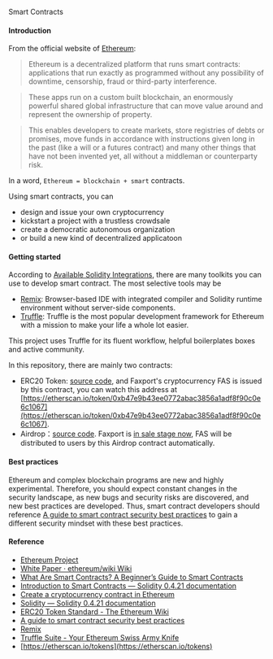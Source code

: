 Smart Contracts

#### Introduction

From the official website of [Ethereum](https://ethereum.org):

> Ethereum is a decentralized platform that runs smart contracts: applications that run exactly as programmed without any possibility of downtime, censorship, fraud or third-party interference.

> These apps run on a custom built blockchain, an enormously powerful shared global infrastructure that can move value around and represent the ownership of property.

> This enables developers to create markets, store registries of debts or promises, move funds in accordance with instructions given long in the past (like a will or a futures contract) and many other things that have not been invented yet, all without a middleman or counterparty risk.

In a word, `Ethereum = blockchain + smart` contracts.

Using smart contracts, you can
- design and issue your own cryptocurrency
- kickstart a project with a trustless crowdsale
- create a democratic autonomous organization
- or build a new kind of decentralized applicatoon

#### Getting started

According to [Available Solidity Integrations](https://solidity.readthedocs.io/en/v0.4.21/#available-solidity-integrations), there are many toolkits you can use to develop smart contract. The most selective tools may be

- [Remix](https://remix.ethereum.org/): Browser-based IDE with integrated compiler and Solidity runtime environment without server-side components.
- [Truffle](http://truffleframework.com/): Truffle is the most popular development framework for Ethereum with a mission to make your life a whole lot easier.

This project uses Truffle for its fluent workflow, helpful boilerplates boxes and active community.

In this repository, there are mainly two contracts:
- ERC20 Token: [source code](contracts/TokenERC20Impl.sol), and Faxport's cryptocurrency FAS is issued by this contract, you can watch this address at [https://etherscan.io/token/0xb47e9b43ee0772abac3856a1adf8f90c0e6c1067](https://etherscan.io/token/0xb47e9b43ee0772abac3856a1adf8f90c0e6c1067).
- Airdrop：[source code](contracts/Airdrop.sol). Faxport is [in sale stage now](https://faxport.io), FAS will be distributed to users by this Airdrop contract automatically.

#### Best practices

Ethereum and complex blockchain programs are new and highly experimental. Therefore, you should expect constant changes in the security landscape, as new bugs and security risks are discovered, and new best practices are developed. Thus, smart contract developers should reference [A guide to smart contract security best practices](https://github.com/ConsenSys/smart-contract-best-practices) to gain a different security mindset with these best practices.

#### Reference

- [Ethereum Project](https://ethereum.org/)
- [White Paper · ethereum/wiki Wiki](https://github.com/ethereum/wiki/wiki/White-Paper)
- [What Are Smart Contracts? A Beginner’s Guide to Smart Contracts](https://blockgeeks.com/guides/smart-contracts/)
- [Introduction to Smart Contracts — Solidity 0.4.21 documentation](https://solidity.readthedocs.io/en/v0.4.21/introduction-to-smart-contracts.html#the-ethereum-virtual-machine)
- [Create a cryptocurrency contract in Ethereum](https://www.ethereum.org/token)
- [Solidity — Solidity 0.4.21 documentation](https://solidity.readthedocs.io/en/v0.4.21/)
- [ERC20 Token Standard - The Ethereum Wiki](https://theethereum.wiki/w/index.php/ERC20_Token_Standard)
- [A guide to smart contract security best practices](https://github.com/ConsenSys/smart-contract-best-practices)
- [Remix](https://remix.ethereum.org/)
- [Truffle Suite - Your Ethereum Swiss Army Knife](http://truffleframework.com/)
- [https://etherscan.io/tokens](https://etherscan.io/tokens)
